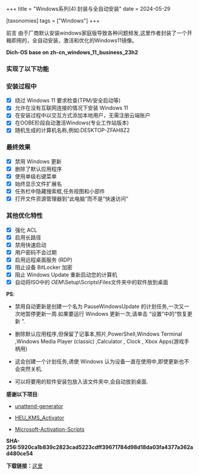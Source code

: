 +++
title = "Windows系列(4):封装与全自动安装"
date = 2024-05-29

[taxonomies]
tags = ["Windows"]
+++

前言 由于厂商默认安装windows家庭版导致各种问题频发,这里作者封装了一个开箱即用的，全自动安装，激活和优化的Windows11镜像。
<!-- more -->

**Dich-OS base on zh-cn_windows_11_business_23h2**

### 实现了以下功能

### 安装过程中

- [x] 绕过 Windows 11 要求检查(TPM/安全启动等)
- [x] 允许在没有互联网连接的情况下安装 Windows 11
- [x] 在安装过程中以交互方式添加本地用户，无需注册云端账户
- [x] 在OOBE阶段自动激活Windows(专业工作站版本)
- [x] 随机生成的计算机名称,例如:DESKTOP-ZFAH8Z2

### 最终效果

- [x] 禁用 Windows 更新
- [x] 删除了默认应用程序
- [x] 使用单级右键菜单
- [x] 始终显示文件扩展名
- [x] 任务栏中隐藏搜索框,任务视图和小部件
- [x] 打开文件资源管理器到“此电脑”而不是“快速访问”

### 其他优化特性

- [x] 强化 ACL
- [x] 启用长路径
- [x] 禁用快速启动
- [x] 用户密码不会过期
- [x] 启用远程桌面服务 (RDP)
- [x] 阻止设备 BitLocker 加密
- [x] 阻止 Windows Update 重新启动您的计算机
- [x] 自动将ISO中的 $OEM$\Setup\Scripts\Files文件夹中的软件放到桌面

**PS**:
- 禁用自动更新是创建一个名为 PauseWindowsUpdate 的计划任务,一次又一次地暂停更新一周.如果要运行 Windows 更新一次,请单击 “设置”中的“恢复更新 ”.

- 删除默认应用程序,但保留了记事本,照片,PowerShell,Windows Terminal ,Windows Media Player (classic) ,Calculator , Clock , Xbox Apps(游戏手柄用)

- 这会创建一个计划任务,诱使 Windows 认为设备一直在使用中,即使更新也不会突然关机.

- 可以将要用的软件安装包放入该文件夹中,会自动放到桌面.

**感谢以下项目**:

- [unattend-generator](https://github.com/cschneegans/unattend-generator/)

- [HEU_KMS_Activator](https://github.com/zbezj/HEU_KMS_Activator)

- [Microsoft-Activation-Scripts](https://github.com/massgravel/Microsoft-Activation-Scripts)

**SHA-256:5920ca1b839c2823cad5223cdff39671784d98d18da03fa4377a362ad480ce54**

**下载链接：**[这里](https://drive.google.com/file/d/160BjAvq0zdQPz3MjVowuCtcucj1PFPQ8/view)
